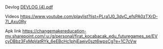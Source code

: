 Devlog  [DEVLOG (4).pdf](https://github.com/user-attachments/files/19430771/DEVLOG.4.pdf)

Videos   https://www.youtube.com/playlist?list=PLra1J0_3dvC_efsPA0zTXrD-7I_Axu0Ry

Apk link   https://changemakereducation-my.sharepoint.com/:u:/g/personal/firat_kocabacak_edu_futuregames_se/EVcyDBbz3FxMpVatRYk_6eEBcHc1phjEaejv0szt6wpsCg?e=1C7cVw
